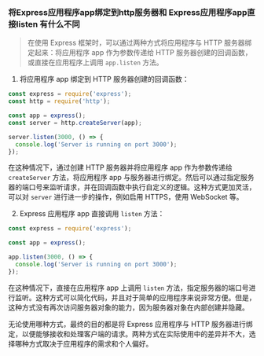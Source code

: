 ### 将Express应用程序app绑定到http服务器和 Express应用程序app直接listen 有什么不同

> 在使用 Express 框架时，可以通过两种方式将应用程序与 HTTP 服务器绑定起来：将应用程序 app 作为参数传递给 HTTP 服务器创建的回调函数，或直接在应用程序上调用 `app.listen` 方法。


1. 将应用程序 app 绑定到 HTTP 服务器创建的回调函数：
```javascript
const express = require('express');
const http = require('http');

const app = express();
const server = http.createServer(app);

server.listen(3000, () => {
  console.log('Server is running on port 3000');
});
```

在这种情况下，通过创建 HTTP 服务器并将应用程序 app 作为参数传递给 `createServer` 方法，将应用程序 app 与服务器进行绑定。然后可以通过指定服务器的端口号来监听请求，并在回调函数中执行自定义的逻辑。这种方式更加灵活，可以对 `server` 进行进一步的操作，例如启用 HTTPS，使用 WebSocket 等。

2. Express 应用程序 app 直接调用 `listen` 方法：
```javascript
const express = require('express');

const app = express();

app.listen(3000, () => {
  console.log('Server is running on port 3000');
});
```

在这种情况下，直接在应用程序 app 上调用 `listen` 方法，指定服务器的端口号进行监听。这种方式可以简化代码，并且对于简单的应用程序来说非常方便。但是，这种方式没有再次访问服务器对象的能力，因为服务器对象在内部创建并隐藏。

无论使用哪种方式，最终的目的都是将 Express 应用程序与 HTTP 服务器进行绑定，以便能够接收和处理客户端的请求。两种方式在实际使用中的差异并不大，选择哪种方式取决于应用程序的需求和个人偏好。